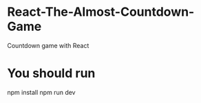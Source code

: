 # React-The-Almost-Countdown-Game
Countdown game with React
# You should run
npm install
npm run dev
